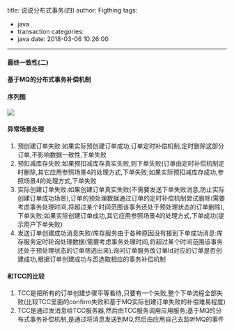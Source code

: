 title: 说说分布式事务(四)
author: Figthing
tags:
  - java
  - transaction
categories:
  - java
date: 2018-03-06 10:26:00
---
#### 最终一致性(二)

#### 基于MQ的分布式事务补偿机制

#### 序列图

![](http://zhouqi-blog.oss-cn-shenzhen.aliyuncs.com/img/java/11.jpeg)

<!--more-->

#### 异常场景处理

1. 预创建订单失败:如果实际预创建订单成功,订单定时补偿机制,定时删除这部分订单,不影响数据一致性,下单失败
2. 预扣减库存失败:如果预扣减库存真实失败,则下单失败(订单由定时补偿机制定时删除,其它应用参照场景4的处理方式,下单失败;如果实际预扣减库存成功,参照场景4的处理方式,下单失败
3. 实际创建订单失败:如果创建订单真实失败(不需要发送下单失败消息,防止实际创建订单成功场景),订单的预处理数据通过订单的定时补偿机制尝试删除(需要考虑事务处理时间,将超过某个时间范围该事务还处于预处理状态的订单删除),下单失败;如果实际创建订单成功,其它应用参照场景4的处理方式,下单成功(提示用户下单失败)
4. 发送订单创建成功消息失败/库存服务由于各种原因没有接到下单成功消息:库存服务定时轮询处理数据(需要考虑事务处理时间,将超过某个时间范围该事务还处于预处理状态的订单筛选出来),询问订单服务改订单Id对应的订单是否创建成功,根据订单创建成功与否选取相应的事务补偿机制

#### 和TCC的比较

1. TCC是把所有的订单创建步骤平等看待,只要有一个失败,整个下单流程全部失败(比较TCC里面的confirm失败和基于MQ实际创建订单失败的补偿难易程度)
2. TCC是通过发消息给TCC服务器,然后由TCC服务调用应用服务;基于MQ的分布式事务补偿机制,是通过将消息发送到MQ,然后由应用自己去监听MQ的事件
